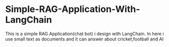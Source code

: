 # Simple-RAG-Application-With-LangChain
This is a simple RAG Application(chat bot) i design with LangChain. In here i use small text as documents and it can answer about cricket,football and AI

